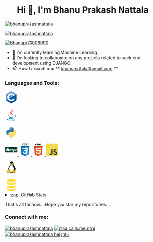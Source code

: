 <h1 align="center">Hi 👋, I'm Bhanu Prakash Nattala</h1>


<p align="left"> <img src="https://komarev.com/ghpvc/?username=bhanuprakashnattala&label=Profile%20views&color=0e75b6&style=flat" alt="bhanuprakashnattala" /> </p>
<p align="left"> <a href="https://github.com/ryo-ma/github-profile-trophy"><img src="https://github-profile-trophy.vercel.app/?username=bhanu-nattala" alt="bhanuprakashnattala" /></a> </p>
<p align="left"> <a href="https://twitter.com/Bhanupr73008990" target="blank"><img src="https://img.shields.io/twitter/follow/Bhanupr73008990?logo=twitter&style=for-the-badge" alt="Bhanupr73008990" /></a> </p>


- 🌱 I’m currently learning Machine Learning
- 👯 I’m looking to collaborate on any projects related to back end development using DJANGO
- 📫 How to reach me: ** bhanunattala@gmail.com **


<h3 align="left">Languages and Tools:</h3>
<p align="left"> 
    <a href="https://www.cprogramming.com/" target="_blank"> <img src="https://raw.githubusercontent.com/devicons/devicon/master/icons/c/c-original.svg" alt="c" width="40" height="40"/> </a>
  
   <a href="https://www.java.com" target="_blank"> <img src="https://raw.githubusercontent.com/devicons/devicon/master/icons/java/java-original.svg" alt="java" width="40" height="40"/></a> 
  
  <a href="https://www.python.org" target="_blank"> <img src="https://raw.githubusercontent.com/devicons/devicon/master/icons/python/python-original.svg" alt="python" width="40" height="40"/> </a> 
  </p>
  
  <a href="https://www.javatpoint.com/django-tutorial" target="_blank">
  <img src="https://raw.githubusercontent.com/devicons/devicon/master/icons/django/django-original.svg" alt="django" width="40" height="40"/> </a>
  
  <a href="https://www.w3schools.com/css/" target="_blank"> 
  <img src="https://raw.githubusercontent.com/devicons/devicon/master/icons/css3/css3-original-wordmark.svg" alt="css3" width="40" height="40"/> </a> 
  
  <a href="https://www.w3.org/html/" target="_blank"> 
  <img src="https://raw.githubusercontent.com/devicons/devicon/master/icons/html5/html5-original-wordmark.svg" alt="html5" width="40" height="40"/> </a> 
  
  <a href="https://developer.mozilla.org/en-US/docs/Web/JavaScript" target="_blank"> 
  <img src="https://raw.githubusercontent.com/devicons/devicon/master/icons/javascript/javascript-original.svg" alt="javascript" width="40" height="40"/> </a> 
  
  <a href="https://www.linux.org/" target="_blank"> <img src="https://raw.githubusercontent.com/devicons/devicon/master/icons/linux/linux-original.svg" alt="linux" width="40" height="40"/></a>
  
  <a href="https://www.javatpoint.com/sql-tutorial" target="_blank"> 
  <img src="https://raw.githubusercontent.com/devicons/devicon/master/icons/sql/sql-original.svg" alt="oracle" width="40" height="40"/> </a>
  


<details>
  <summary>:zap: GitHub Stats</summary>

  <p><img align="left" src="https://github-readme-stats.vercel.app/api/top-langs?username=bhanu-nattala&show_icons=true&locale=en&layout=compact" alt="bhanu-nattala" /></p>
</details>

<!--<p>&nbsp;<img align="center" src="https://github-readme-stats.vercel.app/api?username=bhanu-nattala&show_icons=true&locale=en" alt="bhanu-nattala" style"width:150px"/></p>-->





That's all for now....Hope you star my repositories....

<h3 align="left">Connect with me:</h3>
<p align="left">
<a href="https://twitter.com/Bhanupr73008990" target="blank"><img align="center" src="https://cdn.jsdelivr.net/npm/simple-icons@3.0.1/icons/twitter.svg" alt="bhanuprakashnattala" height="30" width="40" /></a>
<a href="https://www.instagram.com/maa.calls.me.nani/" ><img align="center" src="https://cdn.jsdelivr.net/npm/simple-icons@3.0.1/icons/instagram.svg" alt="maa.calls.me.nani" height="30" width="40" /></a>
<a href="https://www.linkedin.com/in/nattala-bhanu-prakash-7b4612184/" target="blank"><img align="center" src="https://image.flaticon.com/icons/png/512/174/174857.png" alt="bhanuprakashnattala height="30" width="40" /></a>

</p>
